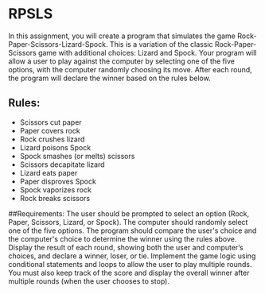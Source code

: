# RPSLS

In this assignment, you will create a program that simulates the game Rock-Paper-Scissors-Lizard-Spock. This is a variation of the classic Rock-Paper-Scissors game with additional choices: Lizard and Spock. Your program will allow a user to play against the computer by selecting one of the five options, with the computer randomly choosing its move. After each round, the program will declare the winner based on the rules below.

## Rules:
- Scissors cut paper
- Paper covers rock
- Rock crushes lizard
- Lizard poisons Spock
- Spock smashes (or melts) scissors
- Scissors decapitate lizard
- Lizard eats paper
- Paper disproves Spock
- Spock vaporizes rock
- Rock breaks scissors


##Requirements:
The user should be prompted to select an option (Rock, Paper, Scissors, Lizard, or Spock).
The computer should randomly select one of the five options.
The program should compare the user's choice and the computer's choice to determine the winner using the rules above.
Display the result of each round, showing both the user and computer’s choices, and declare a winner, loser, or tie.
Implement the game logic using conditional statements and loops to allow the user to play multiple rounds.
You must also keep track of the score and display the overall winner after multiple rounds (when the user chooses to stop).
